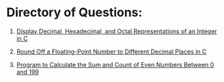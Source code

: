 # Directory of Questions:

1. [Display Decimal, Hexadecimal, and Octal Representations of an Integer in C](https://github.com/venkatscodespace/VenkatsForgeLab/blob/main/C-Programming-Solved-Qns/display_decimal%2C_hexadecimal%2C_and_octal_representations_of_an_integer.c)
  
2. [Round Off a Floating-Point Number to Different Decimal Places in C](https://github.com/venkatscodespace/VenkatsForgeLab/blob/main/C-Programming-Solved-Qns/round_off_a_floating-point_number_to_different_decimal_places.c)

3. [Program to Calculate the Sum and Count of Even Numbers Between 0 and 199](https://github.com/venkatscodespace/VenkatsForgeLab/blob/main/C-Programming-Solved-Qns/program_to_calculate_the_sum_and_count_of_even_numbers_between_0_and_200.c)
